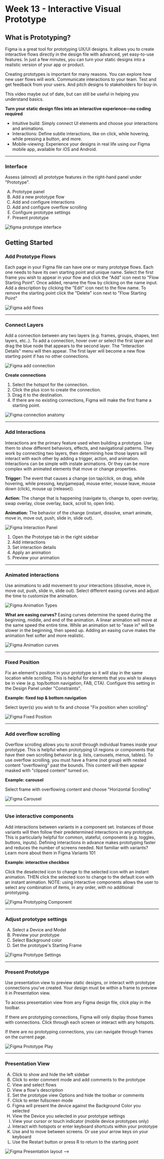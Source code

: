 # Week 13 - Interactive Visual Prototype

## What is Prototyping?

Figma is a great tool for prototyping UX/UI designs. It allows you to create interactive flows directly in the design file with advanced, yet easy-to-use features. In just a few minutes, you can turn your static designs into a realistic version of your app or product.

Creating prototypes is important for many reasons. You can explore how new user flows will work. Communicate interactions to your team. Test and get feedback from your users. And pitch designs to stakeholders for buy-in.

This video maybe out of date, but can still be useful in helping you understand basics.
<YouTube
  title="Figma Tutorial: Prototyping"
  url="https://www.youtube.com/embed/-sAAa-CCOcg"
/>

**Turn your static design files into an interactive experience—no coding required**

- Intuitive build: Simply connect UI elements and choose your interactions and animations.
- Interactions: Define subtle interactions, like on click, while hovering, while pressing a button, and more.
- Mobile-viewing: Experience your designs in real life using our Figma mobile app, available for iOS and Android.

---

### Interface

Assess (almost) all prototype features in the right-hand panel under "Prototype".

<ol type="A">
<li>Prototype panel</li>
<li>Add a new prototype flow</li>
<li>Add and configure interactions</li>
<li>Add and configure overflow scrolling</li>
<li>Configure prototype settings</li>
<li>Present prototype</li>
</ol>

![figma prototype interface](./figma-prototype-interface.png)

## Getting Started

### Add Prototype Flows

Each page in your Figma file can have one or many prototype flows. Each one needs to have its own starting point and unique name. Select the first frame you wish to appear in your flow and click the "Add" icon next to "Flow Starting Point". Once added, rename the flow by clicking on the name input. Add a description by clicking the "Edit" icon next to the flow name. To remove the starting point click the "Delete" icon next to "Flow Starting Point"

![Figma add flows](./figma-add-flows.gif)

---

### Connect Layers

Add a connection between any two layers (e.g. frames, groups, shapes, text layers, etc..). To add a connection, hover over or select the first layer and drag the blue node that appears to the second layer. The "Interaction Details" menu will then appear. The first layer will become a new flow starting point if has no other connections.

![Figma add connection](./figma-connect.gif)

**Create connections**

1. Select the hotspot for the connection.
2. Click the plus icon to create the connection.
3. Drag it to the destination.
4. If there are no existing connections, Figma will make the first frame a starting point.

![Figma connection anatomy](./figma-connection-anatomy.png)

---

### Add Interactions

Interactions are the primary feature used when building a prototype. Use them to show different behaviors, effects, and navigational patterns. They work by connecting two layers, then determining how those layers will interact with each other by adding a trigger, action, and animation. Interactions can be simple with instate animations. Or they can be more complex with animated elements that move or change properties.

**Trigger:** The event that causes a change (on tap/click, on drag, while hovering, while pressing, key/gamepad, mouse enter, mouse leave, mouse down (click), mouse up (release)).

**Action:** The change that is happening (navigate to, change to, open overlay, swap overlay, close overlay, back, scroll to, open link).

**Animation:** The behavior of the change (instant, dissolve, smart animate, move in, move out, push, slide in, slide out).

![Figma Interaction Panel](./figma-add-interaction.png)

1. Open the Prototype tab in the right sidebar
2. Add interactions
3. Set interaction details
4. Apply an animation
5. Preview your animation

---

### Animated interactions

Use animations to add movement to your interactions (dissolve, move in, move out, push, slide in, slide out). Select different easing curves and adjust the time to customize the animation.

![Figma Animation Types](./figma-animation-types.gif)

**What are easing curves?** Easing curves determine the speed during the beginning, middle, and end of the animation. A linear animation will move at the same speed the entire time. While an animation set to "ease in" will be slower in the beginning, then speed up. Adding an easing curve makes the animation feel softer and more realistic.

![Figma Animation curves](./figma-curves.gif)

---

### Fixed Position

Fix an element's position in your prototype so it will stay in the same location while scrolling. This is helpful for elements that you wish to always be in view (e.g. top/bottom navigation, FAB, CTA). Configure this setting in the Design Panel under "Constraints".

**Example: fixed top & bottom navigation**

Select layer(s) you wish to fix and choose "Fix position when scrolling"

![Figma Fixed Position](./figma-fixed-position.png)

---

### Add overflow scrolling

Overflow scrolling allows you to scroll through individual frames inside your prototype. This is helpful when prototyping UI regions or components that have their own scrolling behavior (e.g. lists, carousels, menus, tables). To use overflow scrolling, you must have a frame (not group) with nested content "overflowing" past the bounds. This content will then appear masked with "clipped content" turned on.

**Example: carousel**

Select frame with overflowing content and choose "Horizontal Scrolling"

![Figma Carousel](./figma-overflow-scroll.png)

---

### Use interactive components

Add interactions between variants in a component set. Instances of those variants will then follow their predetermined interactions in any prototype. This is particularly helpful for common, stateful, components (e.g. toggles, buttons, inputs). Defining interactions in advance makes prototyping faster and reduces the number of screens needed. Not familiar with variants? Learn more about them in Figma Variants 101

<YouTube
  title="Figma tutorial: Interactive components"
  url="https://www.youtube.com/embed/ReNbXhaL3Xk"
/>

**Example: interactive checkbox**

Click the deselected icon to change to the selected icon with an instant animation. THEN click the selected icon to change to the default icon with an instant animation. NOTE: using interactive components allows the user to select any combination of items, in any order, with no additional prototyping.

![Figma Prototyping Component](./Figma-prototype-component.png)

---

### Adjust prototype settings

<ol type="A">
<li>Select a Device and Model</li>
<li>Preview your prototype</li>
<li>Select Background color</li>
<li>Set the prototype's Starting Frame</li>
</ol>

![Figma Prototype Settings](./figma-prototype-settings.png)

---

### Present Prototype

Use presentation view to preview static designs, or interact with prototype connections you've created. Your design must be within a frame to preview it in Presentation view.

To access presentation view from any Figma design file, click play in the toolbar.

If there are prototyping connections, Figma will only display those frames with connections. Click through each screen or interact with any hotspots.

If there are no prototyping connections, you can navigate through frames on the current page.

![Figma Prototype Play](./Figma-play-icon.png)

---

### Presentation View

<ol type="A">
  <li>Click to show and hide the left sidebar</li>
  <li>Click to enter comment mode and add comments to the prototype</li>
  <li>View and select flows</li>
  <li>View a flow's description</li>
  <li>Set the prototype view Options and hide the toolbar or comments</li>
  <li>Click to enter fullscreen mode</li>
  <li>Figma will present the device against the Background Color you selected</li>
  <li>View the Device you selected in your prototype settings</li>
  <li>View your cursor or touch indicator (mobile device prototypes only)</li>
  <li>Interact with hotspots or enter keyboard shortcuts within your prototype</li>
  <li>Use and to move between screens. Or use your arrow keys on your keyboard</li>
  <li>Use the Restart button or press R to return to the starting point</li>
</ol>

![Figma Presentation layout](./Figma-presentation-layout.png) -->
